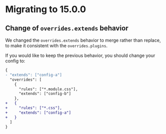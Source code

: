 # Migrating to 15.0.0

## Change of `overrides.extends` behavior

We changed the `overrides.extends` behavior to merge rather than replace, to make it consistent with the `overrides.plugins`.

If you would like to keep the previous behavior, you should change your config to:

```diff json
{
- "extends": ["config-a"]
  "overrides": [
    {
      "rules": ["*.module.css"],
      "extends": ["config-b"]
    },
+   {
+     "rules": ["*.css"],
+     "extends": ["config-a"]
+   }
  ]
}
```
